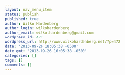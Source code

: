 ```yaml
---
layout: nav_menu_item
status: publish
published: true
author: Wilko Hardenberg
author_login: wilkohardenberg
author_email: wilko.hardenberg@gmail.com
wordpress_id: 472
wordpress_url: http://www.wilkohardenberg.net/?p=472
date: '2013-09-26 18:05:38 -0500'
date_gmt: '2013-09-26 16:05:38 -0500'
categories: []
tags: []
comments: []
---
```


